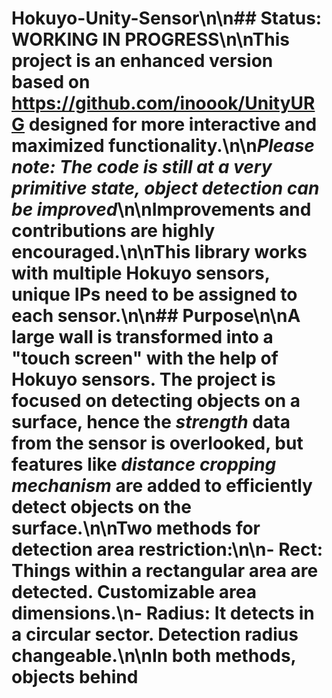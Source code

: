 # Hokuyo-Unity-Sensor\n\n## Status: WORKING IN PROGRESS\n\nThis project is an enhanced version based on https://github.com/inoook/UnityURG designed for more interactive and maximized functionality.\n\n*Please note: The code is still at a very primitive state, object detection can be improved*\n\nImprovements and contributions are highly encouraged.\n\nThis library works with multiple Hokuyo sensors, unique IPs need to be assigned to each sensor.\n\n## Purpose\n\nA large wall is transformed into a "touch screen" with the help of Hokuyo sensors. The project is focused on detecting objects on a surface, hence the _strength_ data from the sensor is overlooked, but features like _distance cropping mechanism_ are added to efficiently detect objects on the surface.\n\nTwo methods for detection area restriction:\n\n- Rect: Things within a rectangular area are detected. Customizable area dimensions.\n- Radius: It detects in a circular sector. Detection radius changeable.\n\nIn both methods, objects behind 